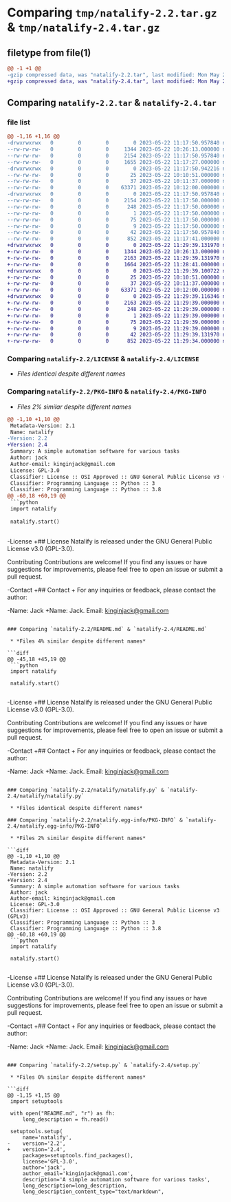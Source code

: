 # Comparing `tmp/natalify-2.2.tar.gz` & `tmp/natalify-2.4.tar.gz`

## filetype from file(1)

```diff
@@ -1 +1 @@
-gzip compressed data, was "natalify-2.2.tar", last modified: Mon May 22 11:17:50 2023, max compression
+gzip compressed data, was "natalify-2.4.tar", last modified: Mon May 22 11:29:39 2023, max compression
```

## Comparing `natalify-2.2.tar` & `natalify-2.4.tar`

### file list

```diff
@@ -1,16 +1,16 @@
-drwxrwxrwx   0        0        0        0 2023-05-22 11:17:50.957840 natalify-2.2/
--rw-rw-rw-   0        0        0     1344 2023-05-22 10:26:13.000000 natalify-2.2/LICENSE
--rw-rw-rw-   0        0        0     2154 2023-05-22 11:17:50.957840 natalify-2.2/PKG-INFO
--rw-rw-rw-   0        0        0     1655 2023-05-22 11:17:27.000000 natalify-2.2/README.md
-drwxrwxrwx   0        0        0        0 2023-05-22 11:17:50.942216 natalify-2.2/natalify/
--rw-rw-rw-   0        0        0       25 2023-05-22 10:10:51.000000 natalify-2.2/natalify/__init__.py
--rw-rw-rw-   0        0        0       37 2023-05-22 10:11:37.000000 natalify-2.2/natalify/__main__.py
--rw-rw-rw-   0        0        0    63371 2023-05-22 10:12:00.000000 natalify-2.2/natalify/natalify.py
-drwxrwxrwx   0        0        0        0 2023-05-22 11:17:50.957840 natalify-2.2/natalify.egg-info/
--rw-rw-rw-   0        0        0     2154 2023-05-22 11:17:50.000000 natalify-2.2/natalify.egg-info/PKG-INFO
--rw-rw-rw-   0        0        0      248 2023-05-22 11:17:50.000000 natalify-2.2/natalify.egg-info/SOURCES.txt
--rw-rw-rw-   0        0        0        1 2023-05-22 11:17:50.000000 natalify-2.2/natalify.egg-info/dependency_links.txt
--rw-rw-rw-   0        0        0       75 2023-05-22 11:17:50.000000 natalify-2.2/natalify.egg-info/requires.txt
--rw-rw-rw-   0        0        0        9 2023-05-22 11:17:50.000000 natalify-2.2/natalify.egg-info/top_level.txt
--rw-rw-rw-   0        0        0       42 2023-05-22 11:17:50.957840 natalify-2.2/setup.cfg
--rw-rw-rw-   0        0        0      852 2023-05-22 11:17:41.000000 natalify-2.2/setup.py
+drwxrwxrwx   0        0        0        0 2023-05-22 11:29:39.131970 natalify-2.4/
+-rw-rw-rw-   0        0        0     1344 2023-05-22 10:26:13.000000 natalify-2.4/LICENSE
+-rw-rw-rw-   0        0        0     2163 2023-05-22 11:29:39.131970 natalify-2.4/PKG-INFO
+-rw-rw-rw-   0        0        0     1664 2023-05-22 11:28:41.000000 natalify-2.4/README.md
+drwxrwxrwx   0        0        0        0 2023-05-22 11:29:39.100722 natalify-2.4/natalify/
+-rw-rw-rw-   0        0        0       25 2023-05-22 10:10:51.000000 natalify-2.4/natalify/__init__.py
+-rw-rw-rw-   0        0        0       37 2023-05-22 10:11:37.000000 natalify-2.4/natalify/__main__.py
+-rw-rw-rw-   0        0        0    63371 2023-05-22 10:12:00.000000 natalify-2.4/natalify/natalify.py
+drwxrwxrwx   0        0        0        0 2023-05-22 11:29:39.116346 natalify-2.4/natalify.egg-info/
+-rw-rw-rw-   0        0        0     2163 2023-05-22 11:29:39.000000 natalify-2.4/natalify.egg-info/PKG-INFO
+-rw-rw-rw-   0        0        0      248 2023-05-22 11:29:39.000000 natalify-2.4/natalify.egg-info/SOURCES.txt
+-rw-rw-rw-   0        0        0        1 2023-05-22 11:29:39.000000 natalify-2.4/natalify.egg-info/dependency_links.txt
+-rw-rw-rw-   0        0        0       75 2023-05-22 11:29:39.000000 natalify-2.4/natalify.egg-info/requires.txt
+-rw-rw-rw-   0        0        0        9 2023-05-22 11:29:39.000000 natalify-2.4/natalify.egg-info/top_level.txt
+-rw-rw-rw-   0        0        0       42 2023-05-22 11:29:39.131970 natalify-2.4/setup.cfg
+-rw-rw-rw-   0        0        0      852 2023-05-22 11:29:34.000000 natalify-2.4/setup.py
```

### Comparing `natalify-2.2/LICENSE` & `natalify-2.4/LICENSE`

 * *Files identical despite different names*

### Comparing `natalify-2.2/PKG-INFO` & `natalify-2.4/PKG-INFO`

 * *Files 2% similar despite different names*

```diff
@@ -1,10 +1,10 @@
 Metadata-Version: 2.1
 Name: natalify
-Version: 2.2
+Version: 2.4
 Summary: A simple automation software for various tasks
 Author: jack
 Author-email: kinginjack@gmail.com
 License: GPL-3.0
 Classifier: License :: OSI Approved :: GNU General Public License v3 (GPLv3)
 Classifier: Programming Language :: Python :: 3
 Classifier: Programming Language :: Python :: 3.8
@@ -60,18 +60,19 @@
 ```python
 import natalify
 
 natalify.start()
 
 ```
 
-License
+## License
 Natalify is released under the GNU General Public License v3.0 (GPL-3.0).
 
 Contributing
 Contributions are welcome! If you find any issues or have suggestions for improvements, please feel free to open an issue or submit a pull request.
 
-Contact
+## Contact
+
 For any inquiries or feedback, please contact the author:
 
-Name: Jack
+Name: Jack.
 Email: kinginjack@gmail.com
```

### Comparing `natalify-2.2/README.md` & `natalify-2.4/README.md`

 * *Files 4% similar despite different names*

```diff
@@ -45,18 +45,19 @@
 ```python
 import natalify
 
 natalify.start()
 
 ```
 
-License
+## License
 Natalify is released under the GNU General Public License v3.0 (GPL-3.0).
 
 Contributing
 Contributions are welcome! If you find any issues or have suggestions for improvements, please feel free to open an issue or submit a pull request.
 
-Contact
+## Contact
+
 For any inquiries or feedback, please contact the author:
 
-Name: Jack
+Name: Jack.
 Email: kinginjack@gmail.com
```

### Comparing `natalify-2.2/natalify/natalify.py` & `natalify-2.4/natalify/natalify.py`

 * *Files identical despite different names*

### Comparing `natalify-2.2/natalify.egg-info/PKG-INFO` & `natalify-2.4/natalify.egg-info/PKG-INFO`

 * *Files 2% similar despite different names*

```diff
@@ -1,10 +1,10 @@
 Metadata-Version: 2.1
 Name: natalify
-Version: 2.2
+Version: 2.4
 Summary: A simple automation software for various tasks
 Author: jack
 Author-email: kinginjack@gmail.com
 License: GPL-3.0
 Classifier: License :: OSI Approved :: GNU General Public License v3 (GPLv3)
 Classifier: Programming Language :: Python :: 3
 Classifier: Programming Language :: Python :: 3.8
@@ -60,18 +60,19 @@
 ```python
 import natalify
 
 natalify.start()
 
 ```
 
-License
+## License
 Natalify is released under the GNU General Public License v3.0 (GPL-3.0).
 
 Contributing
 Contributions are welcome! If you find any issues or have suggestions for improvements, please feel free to open an issue or submit a pull request.
 
-Contact
+## Contact
+
 For any inquiries or feedback, please contact the author:
 
-Name: Jack
+Name: Jack.
 Email: kinginjack@gmail.com
```

### Comparing `natalify-2.2/setup.py` & `natalify-2.4/setup.py`

 * *Files 0% similar despite different names*

```diff
@@ -1,15 +1,15 @@
 import setuptools
 
 with open("README.md", "r") as fh:
     long_description = fh.read()
 
 setuptools.setup(
     name='natalify',
-    version='2.2',
+    version='2.4',
     packages=setuptools.find_packages(),
     license='GPL-3.0',
     author='jack',
     author_email='kinginjack@gmail.com',
     description='A simple automation software for various tasks',
     long_description=long_description,
     long_description_content_type="text/markdown",
```

